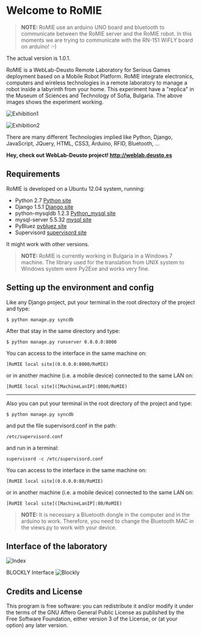 # Welcome to RoMIE #

> **NOTE:** RoMIE use an arduino UNO board and bluetooth to communicate
> between the RoMIE server and the RoMIE robot. In this moments we are
> trying to communicate with the RN-151 WiFLY board on arduino! :-)

The actual version is 1.0.1.

RoMIE is a WebLab-Deusto Remote Laboratory for Serious Games deployment based on a Mobile Robot Platform.
RoMIE integrate electronics, computers and wireless technologies in a remote laboratory to manage a robot inside a labyrinth from your home. This experiment have a "replica" in the Museum of Sciences and Technology of Sofia, Bulgaria. The above images shows the experiment working.

![Exhibition1](https://raw.github.com/gmartinvela/RoMIE/master/robot_app/static/images/exhibition1.jpg)

![Exhibition2](https://raw.github.com/gmartinvela/RoMIE/master/robot_app/static/images/exhibition2.jpg)

There are many different Technologies implied like Python, Django, JavaScript, JQuery, HTML, CSS3, Arduino, RFID, Bluetooth, ...

**Hey, check out WebLab-Deusto project! <http://weblab.deusto.es>**

## Requirements ##

RoMIE is developed on a Ubuntu 12.04 system, running:

   * Python 2.7 [Python site](http://docs.python.org/2/)
   * Django 1.5.1 [Django site](https://www.djangoproject.com/‎)
   * python-mysqldb 1.2.3 [Python_mysql site](http://mysql-python.sourceforge.net/MySQLdb.html)
   * mysql-server 5.5.32 [mysql site](http://www.mysql.com)
   * PyBluez [pybluez site](http://code.google.com/p/pybluez/‎)
   * Supervisord [supervisord site](http://http://supervisord.org/)

It might work with other versions.

> **NOTE:** RoMIE is currently working in Bulgaria in a Windows 7 machine.
> The library used for the translation from UNIX system to Windows system 
> were Py2Exe and works very fine.

## Setting up the environment and config ##

Like any Django project, put your terminal in the root directory of the project and type:

	$ python manage.py syncdb

After that stay in the same directory and type:

	$ python manage.py runserver 0.0.0.0:8000

You can access to the interface in the same machine on:

	[RoMIE local site](0.0.0.0:8000/RoMIE)

or in another machine (i.e. a mobile device) connected to the same LAN on:

	[RoMIE local site]([MachineLanIP]:8000/RoMIE)

*******************************************************************************************

Also you can put your terminal in the root directory of the project and type:

	$ python manage.py syncdb

and put the file supervisord.conf in the path: 

	/etc/supervisord.conf 

and run in a terminal: 

	supervisord -c /etc/supervisord.conf

You can access to the interface in the same machine on:

	[RoMIE local site](0.0.0.0:80/RoMIE)

or in another machine (i.e. a mobile device) connected to the same LAN on:

	[RoMIE local site]([MachineLanIP]:80/RoMIE)

> **NOTE:** It is necessary a Bluetooth dongle in the computer and in the 
> arduino to work. Therefore, you need to change the Bluetooth MAC in the 
> views.py to work with your device.

## Interface of the laboratory ##

![Index](https://raw.github.com/gmartinvela/RoMIE/master/robot_app/static/images/index_screen.png)

BLOCKLY Interface
![Blockly](https://raw.github.com/gmartinvela/RoMIE/master/robot_app/static/images/blockly_screen.png)

## Credits and License ##

This program is free software: you can redistribute it and/or modify it
under the terms of the  GNU  Affero General Public License as published
by the Free Software Foundation, either version 3 of the License, or (at
your option) any later version.



